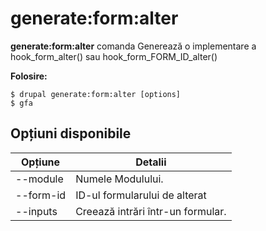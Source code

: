 # generate:form:alter
**generate:form:alter** comanda Generează o implementare a hook_form_alter() sau hook_form_FORM_ID_alter()

**Folosire:**
```
$ drupal generate:form:alter [options] 
$ gfa  
```

## Opțiuni disponibile
Opțiune | Detalii
-------|-------------
--module | Numele Modulului.
--form-id | ID-ul formularului de alterat
--inputs | Creează intrări într-un formular.
